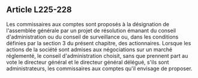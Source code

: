 Article L225-228
----
Les commissaires aux comptes sont proposés à la désignation de l'assemblée
générale par un projet de résolution émanant du conseil d'administration ou du
conseil de surveillance ou, dans les conditions définies par la section 3 du
présent chapitre, des actionnaires. Lorsque les actions de la société sont
admises aux négociations sur un marché réglementé, le conseil d'administration
choisit, sans que prennent part au vote le directeur général et le directeur
général délégué, s'ils sont administrateurs, les commissaires aux comptes qu'il
envisage de proposer.
